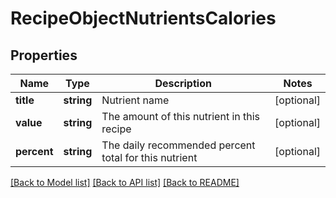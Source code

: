# RecipeObjectNutrientsCalories

## Properties
Name | Type | Description | Notes
------------ | ------------- | ------------- | -------------
**title** | **string** | Nutrient name | [optional] 
**value** | **string** | The amount of this nutrient in this recipe | [optional] 
**percent** | **string** | The daily recommended percent total for this nutrient | [optional] 

[[Back to Model list]](../../README.md#documentation-for-models) [[Back to API list]](../../README.md#documentation-for-api-endpoints) [[Back to README]](../../README.md)

